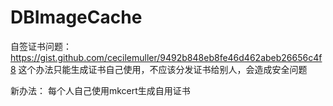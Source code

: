 # DBImageCache
自签证书问题：https://gist.github.com/cecilemuller/9492b848eb8fe46d462abeb26656c4f8
这个办法只能生成证书自己使用，不应该分发证书给别人，会造成安全问题

新办法：
每个人自己使用mkcert生成自用证书